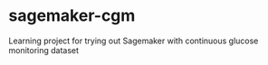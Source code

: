 # sagemaker-cgm
Learning project for trying out Sagemaker with continuous glucose monitoring dataset
